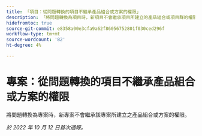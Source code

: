 ```yaml
---
title: 「項目：從問題轉換的項目不繼承產品組合或方案的權限」
description: 「將問題轉換為項目時，新項目不會繼承項目所建立的產品組合或項目群的權限。」
hidefromtoc: true
source-git-commit: e8358a00e3cfa9a62f86056752801f030ced296f
workflow-type: tm+mt
source-wordcount: '82'
ht-degree: 4%

---
```



# 專案：從問題轉換的項目不繼承產品組合或方案的權限

將問題轉換為專案時，新專案不會繼承該專案所建立之產品組合或方案的權限。

_於 2022 年 10 月 12 日首次通報。_

